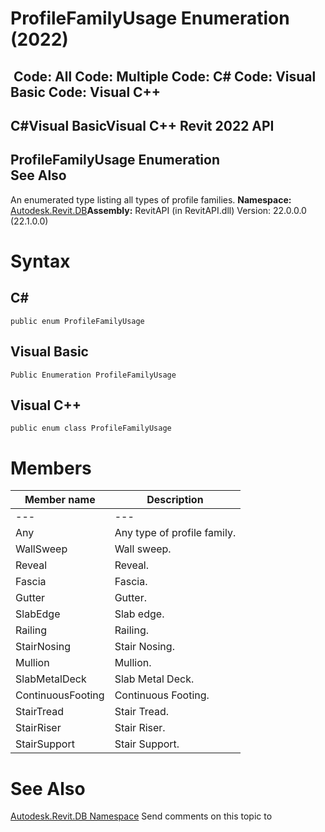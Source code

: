 # ProfileFamilyUsage Enumeration (2022)

﻿
 Code: All Code: Multiple Code: C# Code: Visual Basic Code: Visual C++   
---  
C#Visual BasicVisual C++
Revit 2022 API  
---  
ProfileFamilyUsage Enumeration  
See Also  
---  
An enumerated type listing all types of profile families. 
**Namespace:** [Autodesk.Revit.DB](87546ba7-461b-c646-cbb1-2cb8f5bff8b2.md "Autodesk.Revit.DB Namespace")**Assembly:** RevitAPI (in RevitAPI.dll) Version: 22.0.0.0 (22.1.0.0)
# Syntax
C#  
---  
```text
public enum ProfileFamilyUsage
```
  
Visual Basic  
---  
```text
Public Enumeration ProfileFamilyUsage
```
  
Visual C++  
---  
```text
public enum class ProfileFamilyUsage
```
  
# Members
| Member name | Description |
| --- | --- |
| --- | --- |
| Any | Any type of profile family. |
| WallSweep | Wall sweep. |
| Reveal | Reveal. |
| Fascia | Fascia. |
| Gutter | Gutter. |
| SlabEdge | Slab edge. |
| Railing | Railing. |
| StairNosing | Stair Nosing. |
| Mullion | Mullion. |
| SlabMetalDeck | Slab Metal Deck. |
| ContinuousFooting | Continuous Footing. |
| StairTread | Stair Tread. |
| StairRiser | Stair Riser. |
| StairSupport | Stair Support. |

# See Also
[Autodesk.Revit.DB Namespace](87546ba7-461b-c646-cbb1-2cb8f5bff8b2.md "Autodesk.Revit.DB Namespace")
Send comments on this topic to 